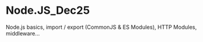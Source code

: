 # Node.JS_Dec25
Node.js basics, import / export (CommonJS & ES Modules), HTTP Modules, middleware...
